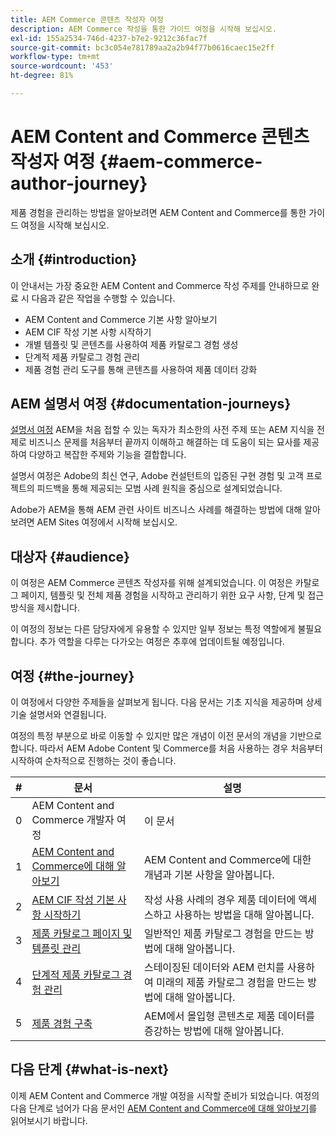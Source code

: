 ```yaml
---
title: AEM Commerce 콘텐츠 작성자 여정
description: AEM Commerce 작성을 통한 가이드 여정을 시작해 보십시오.
exl-id: 155a2534-746d-4237-b7e2-9212c36fac7f
source-git-commit: bc3c054e781789aa2a2b94f77b0616caec15e2ff
workflow-type: tm+mt
source-wordcount: '453'
ht-degree: 81%

---
```


# AEM Content and Commerce 콘텐츠 작성자 여정 {#aem-commerce-author-journey}

제품 경험을 관리하는 방법을 알아보려면 AEM Content and Commerce를 통한 가이드 여정을 시작해 보십시오.

## 소개 {#introduction}

이 안내서는 가장 중요한 AEM Content and Commerce 작성 주제를 안내하므로 완료 시 다음과 같은 작업을 수행할 수 있습니다.

* AEM Content and Commerce 기본 사항 알아보기
* AEM CIF 작성 기본 사항 시작하기
* 개별 템플릿 및 콘텐츠를 사용하여 제품 카탈로그 경험 생성
* 단계적 제품 카탈로그 경험 관리
* 제품 경험 관리 도구를 통해 콘텐츠를 사용하여 제품 데이터 강화

## AEM 설명서 여정 {#documentation-journeys}

[설명서 여정](/help/journey-documentation/documentation-journeys.md) AEM을 처음 접할 수 있는 독자가 최소한의 사전 주제 또는 AEM 지식을 전제로 비즈니스 문제를 처음부터 끝까지 이해하고 해결하는 데 도움이 되는 묘사를 제공하여 다양하고 복잡한 주제와 기능을 결합합니다.

설명서 여정은 Adobe의 최신 연구, Adobe 컨설턴트의 입증된 구현 경험 및 고객 프로젝트의 피드백을 통해 제공되는 모범 사례 원칙을 중심으로 설계되었습니다.

Adobe가 AEM을 통해 AEM 관련 사이트 비즈니스 사례를 해결하는 방법에 대해 알아보려면 AEM Sites 여정에서 시작해 보십시오.

## 대상자 {#audience}

이 여정은 AEM Commerce 콘텐츠 작성자를 위해 설계되었습니다. 이 여정은 카탈로그 페이지, 템플릿 및 전체 제품 경험을 시작하고 관리하기 위한 요구 사항, 단계 및 접근 방식을 제시합니다.

이 여정의 정보는 다른 담당자에게 유용할 수 있지만 일부 정보는 특정 역할에게 불필요합니다. 추가 역할을 다루는 다가오는 여정은 추후에 업데이트될 예정입니다.

## 여정 {#the-journey}

이 여정에서 다양한 주제들을 살펴보게 됩니다. 다음 문서는 기초 지식을 제공하며 상세 기술 설명서와 연결됩니다.

여정의 특정 부분으로 바로 이동할 수 있지만 많은 개념이 이전 문서의 개념을 기반으로 합니다. 따라서 AEM Adobe Content 및 Commerce를 처음 사용하는 경우 처음부터 시작하여 순차적으로 진행하는 것이 좋습니다.

| # | 문서 | 설명 |
|---|---|---|
| 0 | AEM Content and Commerce 개발자 여정 | 이 문서 |
| 1 | [AEM Content and Commerce에 대해 알아보기](/help/commerce-cloud/introduction.md) | AEM Content and Commerce에 대한 개념과 기본 사항을 알아봅니다. |
| 2 | [AEM CIF 작성 기본 사항 시작하기](getting-started.md) | 작성 사용 사례의 경우 제품 데이터에 액세스하고 사용하는 방법을 대해 알아봅니다. |
| 3 | [제품 카탈로그 페이지 및 템플릿 관리](catalog-templates.md) | 일반적인 제품 카탈로그 경험을 만드는 방법에 대해 알아봅니다. |
| 4 | [단계적 제품 카탈로그 경험 관리](staged-catalog.md) | 스테이징된 데이터와 AEM 런치를 사용하여 미래의 제품 카탈로그 경험을 만드는 방법에 대해 알아봅니다. |
| 5 | [제품 경험 구축](product-experience-management.md) | AEM에서 몰입형 콘텐츠로 제품 데이터를 증강하는 방법에 대해 알아봅니다. |

## 다음 단계 {#what-is-next}

이제 AEM Content and Commerce 개발 여정을 시작할 준비가 되었습니다. 여정의 다음 단계로 넘어가 다음 문서인 [AEM Content and Commerce에 대해 알아보기](/help/commerce-cloud/introduction.md)를 읽어보시기 바랍니다.
